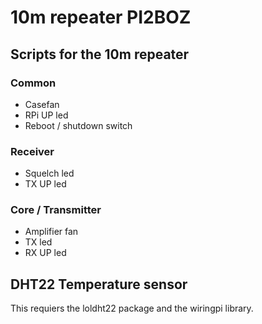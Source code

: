# 10m repeater PI2BOZ

## Scripts for the 10m repeater

### Common
- Casefan
- RPi UP led
- Reboot / shutdown switch

### Receiver
- Squelch led
- TX UP led

### Core / Transmitter
- Amplifier fan
- TX led
- RX UP led

## DHT22 Temperature sensor
This requiers the loldht22 package and the wiringpi library.
